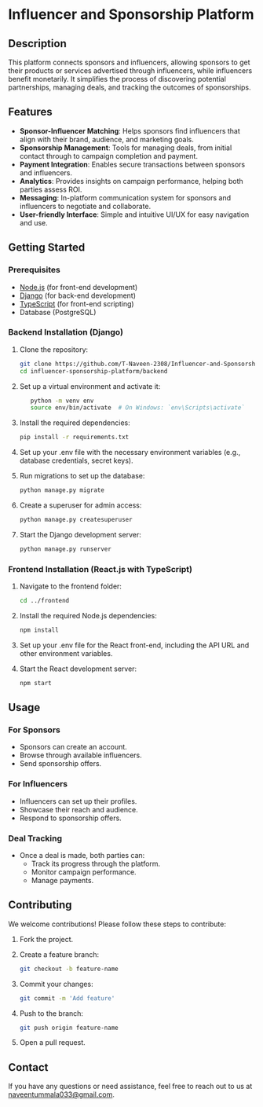 # Influencer and Sponsorship Platform

## Description

This platform connects sponsors and influencers, allowing sponsors to get their products or services advertised through influencers, while influencers benefit monetarily. It simplifies the process of discovering potential partnerships, managing deals, and tracking the outcomes of sponsorships.

## Features

- **Sponsor-Influencer Matching**: Helps sponsors find influencers that align with their brand, audience, and marketing goals.
- **Sponsorship Management**: Tools for managing deals, from initial contact through to campaign completion and payment.
- **Payment Integration**: Enables secure transactions between sponsors and influencers.
- **Analytics**: Provides insights on campaign performance, helping both parties assess ROI.
- **Messaging**: In-platform communication system for sponsors and influencers to negotiate and collaborate.
- **User-friendly Interface**: Simple and intuitive UI/UX for easy navigation and use.

## Getting Started

### Prerequisites

- [Node.js](https://nodejs.org/) (for front-end development)
- [Django](https://www.djangoproject.com/) (for back-end development)
- [TypeScript](https://www.typescriptlang.org/) (for front-end scripting)
- Database (PostgreSQL)

### Backend Installation (Django)

1. Clone the repository:
   ```bash
   git clone https://github.com/T-Naveen-2308/Influencer-and-Sponsorship-Platform.git
   cd influencer-sponsorship-platform/backend
   ```

2. Set up a virtual environment and activate it:
   ```bash
      python -m venv env
      source env/bin/activate  # On Windows: `env\Scripts\activate`
   ```

3. Install the required dependencies:
   ```bash
   pip install -r requirements.txt
   ```

4. Set up your .env file with the necessary environment variables (e.g., database credentials, secret keys).

5. Run migrations to set up the database:
   ```bash
   python manage.py migrate
   ```

6. Create a superuser for admin access:
   ```bash
   python manage.py createsuperuser
   ```

7. Start the Django development server:
   ```bash
   python manage.py runserver
   ```

### Frontend Installation (React.js with TypeScript)

1. Navigate to the frontend folder:
   ```bash
   cd ../frontend
   ```

2. Install the required Node.js dependencies:
   ```bash
   npm install
   ```

3. Set up your .env file for the React front-end, including the API URL and other environment variables.

4. Start the React development server:
   ```bash
   npm start
   ```

## Usage

### For Sponsors
- Sponsors can create an account.
- Browse through available influencers.
- Send sponsorship offers.

### For Influencers
- Influencers can set up their profiles.
- Showcase their reach and audience.
- Respond to sponsorship offers.

### Deal Tracking
- Once a deal is made, both parties can:
  - Track its progress through the platform.
  - Monitor campaign performance.
  - Manage payments.


## Contributing

We welcome contributions! Please follow these steps to contribute:

1. Fork the project.
   
2. Create a feature branch:
   ```bash
   git checkout -b feature-name
   ```

3. Commit your changes:
   ```bash
   git commit -m 'Add feature'
   ```

4. Push to the branch:
   ```bash
   git push origin feature-name
   ```
   
5. Open a pull request.

## Contact

If you have any questions or need assistance, feel free to reach out to us at [naveentummala033@gmail.com](mailto:naveentummala033@gmail.com).